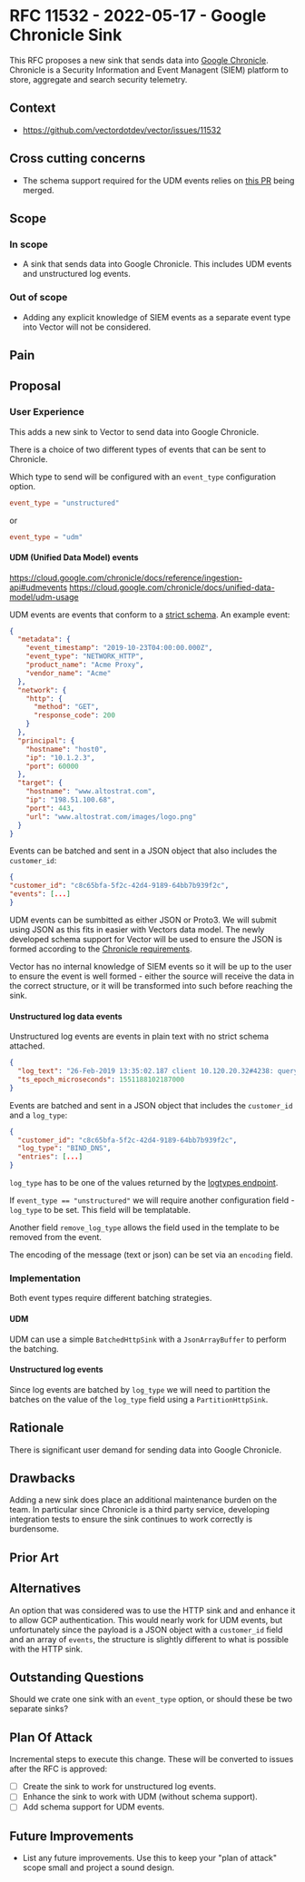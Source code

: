 # RFC 11532 - 2022-05-17 - Google Chronicle Sink

This RFC proposes a new sink that sends data into
[Google Chronicle](https://cloud.google.com/chronicle/docs).
Chronicle is a Security Information and Event Managent (SIEM) platform to store,
aggregate and search security telemetry.

## Context

- https://github.com/vectordotdev/vector/issues/11532

## Cross cutting concerns

- The schema support required for the UDM events relies on
  [this PR](https://github.com/vectordotdev/vector/pull/11743)
  being merged.

## Scope

### In scope

- A sink that sends data into Google Chronicle. This includes UDM events and
  unstructured log events.

### Out of scope

- Adding any explicit knowledge of SIEM events as a separate event
  type into Vector will not be considered.

## Pain

## Proposal

### User Experience

This adds a new sink to Vector to send data into Google Chronicle.

There is a choice of two different types of events that can be sent to Chronicle.

Which type to send will be configured with an `event_type` configuration option.

```toml
event_type = "unstructured"
```

or

```toml
event_type = "udm"
```

#### UDM (Unified Data Model) events

https://cloud.google.com/chronicle/docs/reference/ingestion-api#udmevents
https://cloud.google.com/chronicle/docs/unified-data-model/udm-usage

UDM events are events that conform to a [strict schema](https://cloud.google.com/chronicle/docs/reference/udm-field-list).
An example event:

```json
{
  "metadata": {
    "event_timestamp": "2019-10-23T04:00:00.000Z",
    "event_type": "NETWORK_HTTP",
    "product_name": "Acme Proxy",
    "vendor_name": "Acme"
  },
  "network": {
    "http": {
      "method": "GET",
      "response_code": 200
    }
  },
  "principal": {
    "hostname": "host0",
    "ip": "10.1.2.3",
    "port": 60000
  },
  "target": {
    "hostname": "www.altostrat.com",
    "ip": "198.51.100.68",
    "port": 443,
    "url": "www.altostrat.com/images/logo.png"
  }
}
```

Events can be batched and sent in a JSON object that also includes the
`customer_id`:

```json
{
"customer_id": "c8c65bfa-5f2c-42d4-9189-64bb7b939f2c",
"events": [...]
}
```

UDM events can be sumbitted as either JSON or Proto3. We will submit using JSON
as this fits in easier with Vectors data model. The newly developed schema
support for Vector will be used to ensure the JSON is formed according to the
[Chronicle requirements](https://cloud.google.com/chronicle/docs/unified-data-model/format-events-as-udm).

Vector has no internal knowledge of SIEM events so it will be up to the user to
ensure the event is well formed - either the source will receive the data in the
correct structure, or it will be transformed into such before reaching the sink.

#### Unstructured log data events

Unstructured log events are events in plain text with no strict schema attached.

```json
{
  "log_text": "26-Feb-2019 13:35:02.187 client 10.120.20.32#4238: query: altostrat.com IN A + (203.0.113.102)",
  "ts_epoch_microseconds": 1551188102187000
}
```

Events are batched and sent in a JSON object that includes the `customer_id` and
a `log_type`:

```json
{
  "customer_id": "c8c65bfa-5f2c-42d4-9189-64bb7b939f2c",
  "log_type": "BIND_DNS",
  "entries": [...]
}
```

`log_type` has to be one of the values returned by the [logtypes endpoint](https://cloud.google.com/chronicle/docs/reference/ingestion-api#logtypes).

If `event_type == "unstructured"` we will require another configuration field -
`log_type` to be set. This field will be templatable.

Another field `remove_log_type` allows the field used in the template to be
removed from the event.

The encoding of the message (text or json) can be set via an `encoding` field.

### Implementation

Both event types require different batching strategies.

#### UDM

UDM can use a simple `BatchedHttpSink` with a `JsonArrayBuffer` to perform the
batching.

#### Unstructured log events

Since log events are batched by `log_type` we will need to partition the
batches on the value of the `log_type` field using a `PartitionHttpSink`.

## Rationale

There is significant user demand for sending data into Google Chronicle.

## Drawbacks

Adding a new sink does place an additional maintenance burden on the team. In
particular since Chronicle is a third party service, developing integration
tests to ensure the sink continues to work correctly is burdensome.

## Prior Art

## Alternatives

An option that was considered was to use the HTTP sink and and enhance it to
allow GCP authentication. This would nearly work for UDM events, but
unfortunately since the payload is a JSON object with a `customer_id` field
and an array of `events`, the structure is slightly different to what is
possible with the HTTP sink.

## Outstanding Questions

Should we crate one sink with an `event_type` option, or should these be two
separate sinks?

## Plan Of Attack

Incremental steps to execute this change. These will be converted to issues
after the RFC is approved:

- [ ] Create the sink to work for unstructured log events.
- [ ] Enhance the sink to work with UDM (without schema support).
- [ ] Add schema support for UDM events.

## Future Improvements

- List any future improvements. Use this to keep your "plan of attack" scope small and project a sound design.
